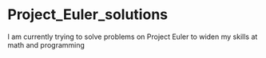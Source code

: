 # Project_Euler_solutions

I am currently trying to solve problems on Project Euler to widen my skills at math and programming
